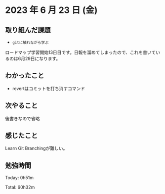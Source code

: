 # 2023 年 6 月 23 日 (金)

## 取り組んだ課題

- `gitに触れながら学ぶ`

ロードマップ学習開始13日目です。日報を溜めてしまったので、これを書いているのは6月29日になります。

## わかったこと

- revertはコミットを打ち消すコマンド

## 次やること

後書きなので省略

## 感じたこと

Learn Git Branchingが難しい。


## 勉強時間

Today: 0h51m

Total: 60h32m

